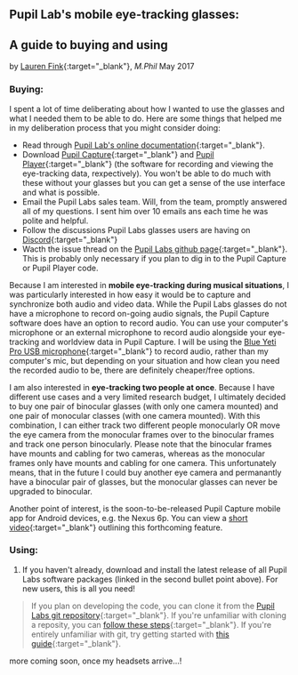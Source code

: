 ## Pupil Lab's mobile eye-tracking glasses:
## A guide to buying and using

by [Lauren Fink](http://lkfink.github.io/){:target="_blank"}, *M.Phil*
May 2017


### Buying:
I spent a lot of time deliberating about how I wanted to use the glasses and what I needed them to be able to do. Here are some things that helped me in my deliberation process that you might consider doing: 
- Read through [Pupil Lab's online documentation](https://docs.pupil-labs.com/){:target="_blank"}.
- Download [Pupil Capture](https://github.com/pupil-labs/pupil/releases/tag/v0.9.10){:target="_blank"} and [Pupil Player](https://github.com/pupil-labs/pupil/releases/tag/v0.9.10){:target="_blank"} (the software for recording and viewing the eye-tracking data, rexpectively). You won't be able to do much with these without your glasses but you can get a sense of the use interface and what is possible. 
- Email the Pupil Labs sales team. Will, from the team, promptly answered all of my questions. I sent him over 10 emails ans each time he was polite and helpful.  
- Follow the discussions Pupil Labs glasses users are having on [Discord](https://discordapp.com/invite/gKmmGqy){:target="_blank"}
- Wacth the issue thread on the [Pupil Labs github page](https://github.com/pupil-labs/pupil){:target="_blank"}. This is probably only necessary if you plan to dig in to the Pupil Capture or Pupil Player code.

Because I am interested in **mobile eye-tracking during musical situations**, I was particularly interested in how easy it would be to capture and synchronize both audio and video data. While the Pupil Labs glasses do not have a microphone to record on-going audio signals, the Pupil Capture software does have an option to record audio. You can use your computer's microphone or an external microphone to record audio alongside your eye-tracking and worldview data in Pupil Capture. I will be using the [Blue Yeti Pro USB microphone](http://www.bluemic.com/products/yeti-pro/){:target="_blank"} to record audio, rather than my computer's mic, but depending on your situation and how clean you need the recorded audio to be, there are definitely cheaper/free options. 

I am also interested in **eye-tracking two people at once**. Because I have different use cases and a very limited research budget, I ultimately decided to buy one pair of binocular glasses (with only one camera mounted) and one pair of monocular classes (with one camera mounted). With this combination, I can either track two different people monocularly OR move the eye camera from the monocular frames over to the binocular frames and track one person binocularly. Please note that the binocular frames have mounts and cabling for two cameras, whereas as the monocular frames only have mounts and cabling for one camera. This unfortunately means, that in the future I could buy another eye camera and permanantly have a binocular pair of glasses, but the monocular glasses can never be upgraded to binocular.

Another point of interest, is the soon-to-be-released Pupil Capture mobile app for Android devices, e.g. the Nexus 6p. You can view a [short video](https://www.youtube.com/watch?v=atxUvyM0Sf8&feature=youtu.be){:target="_blank"} outlining this forthcoming feature.




### Using:
1. If you haven't already, download and install the latest release of all Pupil Labs software packages (linked in the second bullet point above). For new users, this is all you need!
> If you plan on developing the code, you can clone it from the [Pupil Labs git repository](https://github.com/pupil-labs/pupil){:target="_blank"}. 
> If you're unfamiliar with cloning a reposity, you can [follow these steps](https://help.github.com/articles/cloning-a-repository/){:target="_blank"}. 
> If you're entirely unfamiliar with git, try getting started with [this guide](https://git-scm.com/doc/ext){:target="_blank"}.


more coming soon, once my headsets arrive...!



